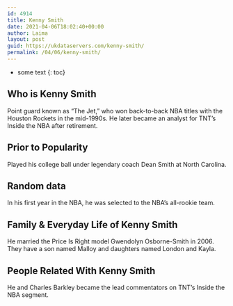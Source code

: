 ```yaml
---
id: 4914
title: Kenny Smith
date: 2021-04-06T18:02:40+00:00
author: Laima
layout: post
guid: https://ukdataservers.com/kenny-smith/
permalink: /04/06/kenny-smith/
---
```


* some text
{: toc}


## Who is Kenny Smith
                  
                  
                  
Point guard known as &#8220;The Jet,&#8221; who won back-to-back NBA titles with the Houston Rockets in the mid-1990s. He later became an analyst for TNT&#8217;s Inside the NBA after retirement.
                  
              
            
              
            
                
                
                
## Prior to Popularity
                  
                  
                  
Played his college ball under legendary coach Dean Smith at North Carolina.
                  
              
            
              
            
                
                
                
## Random data
                  
                  
                  
In his first year in the NBA, he was selected to the NBA&#8217;s all-rookie team.
                  
              
            
              
            
                
                
                
## Family & Everyday Life of Kenny Smith
                  
                  
                  
He married the Price Is Right model Gwendolyn Osborne-Smith in 2006. They have a son named Malloy and daughters named London and Kayla.
                  
              
            
              
            
                
                
                
## People Related With Kenny Smith
                  
                  
                  
He and Charles Barkley became the lead commentators on TNT&#8217;s Inside the NBA segment.
                  
              
            
              
            
                
              
            
              
              
            
            
              
            
          
          
          